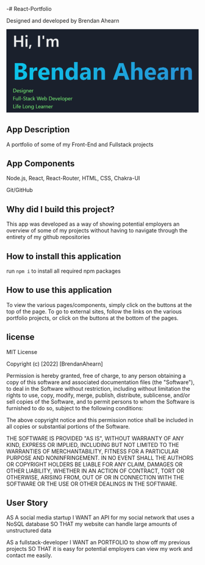 -# React-Portfolio


Designed and developed by Brendan Ahearn

![portfolio](https://github.com/Arcanaut/React-Portfolio/blob/main/images/portfolio.png)
## App Description
A portfolio of some of my Front-End and Fullstack projects

## App Components

Node.js,
React,
React-Router,
HTML,
CSS,
Chakra-UI

Git/GitHub
## Why did I build this project?
This app was developed as a way of showing potential employers an overview of some of my projects without having to navigate through the entirety of my github repositories 

## How to install this application
run `npm i` to install all required npm packages
## How to use this application
To view the various pages/components, simply click on the buttons at the top of the page. To go to external sites, follow the links on the various portfolio projects, or click on the buttons at the bottom of the pages.

## license
MIT License

Copyright (c) [2022] [BrendanAhearn]

Permission is hereby granted, free of charge, to any person obtaining a copy of this software and associated documentation files (the "Software"), to deal in the Software without restriction, including without limitation the rights to use, copy, modify, merge, publish, distribute, sublicense, and/or sell copies of the Software, and to permit persons to whom the Software is furnished to do so, subject to the following conditions:

The above copyright notice and this permission notice shall be included in all copies or substantial portions of the Software.

THE SOFTWARE IS PROVIDED "AS IS", WITHOUT WARRANTY OF ANY KIND, EXPRESS OR IMPLIED, INCLUDING BUT NOT LIMITED TO THE WARRANTIES OF MERCHANTABILITY, FITNESS FOR A PARTICULAR PURPOSE AND NONINFRINGEMENT. IN NO EVENT SHALL THE AUTHORS OR COPYRIGHT HOLDERS BE LIABLE FOR ANY CLAIM, DAMAGES OR OTHER LIABILITY, WHETHER IN AN ACTION OF CONTRACT, TORT OR OTHERWISE, ARISING FROM, OUT OF OR IN CONNECTION WITH THE SOFTWARE OR THE USE OR OTHER DEALINGS IN THE SOFTWARE.

## User Story
AS A social media startup
I WANT an API for my social network that uses a NoSQL database
SO THAT my website can handle large amounts of unstructured data


AS a fullstack-developer
I WANT an PORTFOLIO to show off my previous projects
SO THAT it is easy for potential employers can view my work and contact me easily.
